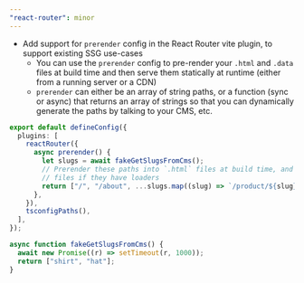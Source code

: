```yaml
---
"react-router": minor
---
```


- Add support for `prerender` config in the React Router vite plugin, to support existing SSG use-cases
  - You can use the `prerender` config to pre-render your `.html` and `.data` files at build time and then serve them statically at runtime (either from a running server or a CDN)
  - `prerender` can either be an array of string paths, or a function (sync or async) that returns an array of strings so that you can dynamically generate the paths by talking to your CMS, etc.

```ts
export default defineConfig({
  plugins: [
    reactRouter({
      async prerender() {
        let slugs = await fakeGetSlugsFromCms();
        // Prerender these paths into `.html` files at build time, and `.data`
        // files if they have loaders
        return ["/", "/about", ...slugs.map((slug) => `/product/${slug}`)];
      },
    }),
    tsconfigPaths(),
  ],
});

async function fakeGetSlugsFromCms() {
  await new Promise((r) => setTimeout(r, 1000));
  return ["shirt", "hat"];
}
```
